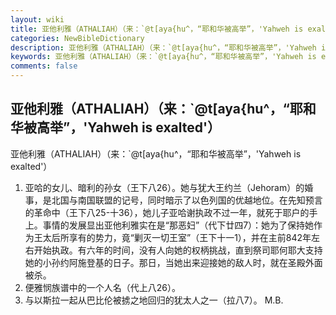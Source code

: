 ```yaml
---
layout: wiki
title: 亚他利雅（ATHALIAH）（来：`@t[aya{hu^，“耶和华被高举”，'Yahweh is exalted'）
categories: NewBibleDictionary
description: 亚他利雅（ATHALIAH）（来：`@t[aya{hu^，“耶和华被高举”，'Yahweh is exalted'）
keywords: 亚他利雅（ATHALIAH）（来：`@t[aya{hu^，“耶和华被高举”，'Yahweh is exalted'）
comments: false
---
```


## 亚他利雅（ATHALIAH）（来：`@t[aya{hu^，“耶和华被高举”，'Yahweh is exalted'）



亚他利雅（ATHALIAH）（来：`@t[aya{hu^，“耶和华被高举”，'Yahweh is exalted'）
1. 亚哈的女儿、暗利的孙女（王下八26）。她与犹大王约兰（Jehoram）的婚事，是北国与南国联盟的记号，同时暗示了以色列国的优越地位。在先知预言的革命中（王下八25-十36），她儿子亚哈谢执政不过一年，就死于耶户的手上。事情的发展显出亚他利雅实在是“那恶妇”（代下廿四7）：她为了保持她作为王太后所享有的势力，竟“剿灭一切王室”（王下十一1），并在主前842年左右开始执政。有六年的时间，没有人向她的权柄挑战，直到祭司耶何耶大支持她的小孙约阿施登基的日子。那日，当她出来迎接她的敌人时，就在圣殿外面被杀。
2. 便雅悯族谱中的一个人名（代上八26）。
3. 与以斯拉一起从巴比伦被掳之地回归的犹太人之一（拉八7）。
M.B.




